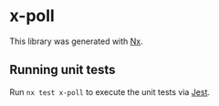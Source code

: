 # x-poll

This library was generated with [Nx](https://nx.dev).

## Running unit tests

Run `nx test x-poll` to execute the unit tests via [Jest](https://jestjs.io).
